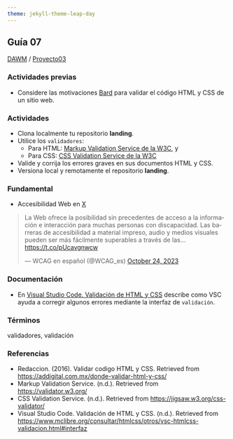 ```yaml
---
theme: jekyll-theme-leap-day
---
```


## Guía 07

[DAWM](/DAWM/) / [Proyecto03](/DAWM/proyectos/2023/proyecto03)

### Actividades previas

* Considere las motivaciones [Bard](bard/guia07-bard01.pdf) para validar el código HTML y CSS de un sitio web.

### Actividades

* Clona localmente tu repositorio **landing**.
* Utilice los `validadores`:
  - Para HTML: [Markup Validation Service de la W3C](https://validator.w3.org/), y 
  - Para CSS: [CSS Validation Service de la W3C](https://jigsaw.w3.org/css-validator/)
* Valide y corrija los errores graves en sus documentos HTML y CSS.
* Versiona local y remotamente el repositorio **landing**.

### Fundamental

* Accesibilidad Web en [X](https://twitter.com/WCAG_es/status/1716897109478355418)

<blockquote class="twitter-tweet"><p lang="es" dir="ltr">La Web ofrece la posibilidad sin precedentes de acceso a la información e interacción para muchas personas con discapacidad. Las barreras de accesibilidad a material impreso, audio y medios visuales pueden ser más fácilmente superables a través de las… <a href="https://t.co/pUcavgnwcw">https://t.co/pUcavgnwcw</a></p>&mdash; WCAG en español (@WCAG_es) <a href="https://twitter.com/WCAG_es/status/1716897109478355418?ref_src=twsrc%5Etfw">October 24, 2023</a></blockquote> <script async src="https://platform.twitter.com/widgets.js" charset="utf-8"></script>

### Documentación

* En [Visual Studio Code. Validación de HTML y CSS](https://www.mclibre.org/consultar/htmlcss/otros/vsc-htmlcss-validacion.html) describe como VSC ayuda a corregir algunos errores mediante la interfaz de `validación`.

### Términos

validadores, validación

### Referencias

* Redaccion. (2016). Validar codigo HTML y CSS. Retrieved from https://addigital.com.mx/donde-validar-html-y-css/
* Markup Validation Service. (n.d.). Retrieved from https://validator.w3.org/
* CSS Validation Service. (n.d.). Retrieved from https://jigsaw.w3.org/css-validator/
* Visual Studio Code. Validación de HTML y CSS. (n.d.). Retrieved from https://www.mclibre.org/consultar/htmlcss/otros/vsc-htmlcss-validacion.html#interfaz